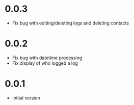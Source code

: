 0.0.3
=====

- Fix bug with editing/deleting logs and deleting contacts

0.0.2
=====

- Fix bug with datetime processing
- Fix display of who logged a log

0.0.1
=====

- Initial version